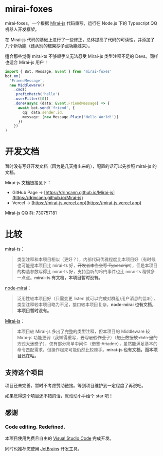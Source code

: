 # mirai-foxes

mirai-foxes，一个根据 [Mirai-js](https://github.com/Drincann/Mirai-js) 代码重写，运行在 Node.js 下的 Typescript QQ 机器人开发框架。

在 Mirai-js 代码的基础上进行了一些修正，总体提高了代码的可读性，并添加了几个新功能（~~还从别的框架抄了点功能过来~~）。

适合那些觉得 mirai-ts 不够顺手又无法忍受 Mirai-js 类型注释不足的 Devs。同样也适合 Mirai-js 用户！

```typescript
import { Bot, Message, Event } from 'mirai-foxes'
bot.on(
  'FriendMessage',
  new Middleware()
    .cmd()
    .prefixMatch('hello')
    .userFilter([0])
    .done(async (data: Event.FriendMessage) => {
      await bot.send('friend', {
        qq: data.sender.id,
        message: [new Message.Plain('Hello World!')]
      })
    })
)
```

# 开发文档

暂时没有写好开发文档（因为是几天撸出来的），配置的话可以先参照 mirai-js 的文档。

Mirai-js 文档链接见下：

- GitHub Page -> [https://drincann.github.io/Mirai-js](https://drincann.github.io/Mirai-js)
- Vercel -> [https://mirai-js.vercel.app](https://mirai-js.vercel.app)

Mirai-js QQ 群: 730757181

# 比较

[mirai-ts](https://github.com/YunYouJun/mirai-ts)：

> 类型注释和本项目相似（更好？），内部代码优雅程度比本项目好（有时候也可能是本项目比 mirai-ts 好，~~开发者本当会写 Typescript~~），但是本项目的构造参数写得比 mirai-ts 好，支持监听的~~冷门~~事件也比 mirai-ts 稍微多一点点。**mirai-ts 有文档，本项目暂时没有。**

[node-mirai](https://github.com/RedBeanN/node-mirai)：

> 泛用性较本项目好（只需变更 listen 就可以完成对群组/用户消息的监听），类型注释较本项目略为不足，接口较本项目复杂。**node-mirai 也有文档，本项目暂时没有。**

[Mirai-js](https://github.com/Drincann/Mirai-js)：

> 本项目较 Mirai-js 多出了完整的类型注释，但本项目的 Middleware 较 Mirai-js 功能更弱（我懒得重写，~~要写暑假作业了~~）（~~加上数据放 data 里的方式太迷惑了~~），仅有部分简单中间件（~~借鉴 Ariadne~~），虽然能满足基本的命令匹配需求，但操作起来可能仍然比较棘手。**mirai-js 也有文档，而本项目还在咕。**

## 支持这个项目

项目还未完善，暂时不考虑赞助链接。等到项目维护到一定程度了再说吧。

如果觉得这个项目还不错的话，就动动小手给个 star 吧！

## 感谢

### Code editing. **Redefined.**

本项目使用免费且自由的 [Visual Studio Code](https://code.visualstudio.com/) 完成开发。

同时也推荐您使用 [JetBrains](https://www.jetbrains.com/) 开发工具。
